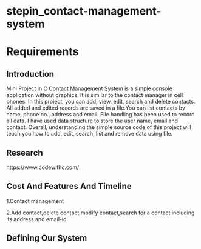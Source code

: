 # stepin_contact-management-system
<h1> Requirements </h1>
<h2>Introduction </h2>
Mini Project in C Contact Management System is a simple console application without graphics. It is similar to the contact manager in cell phones. In this  project, you can add, view, edit, search and delete contacts. All added and edited records are saved in a file.You can list contacts by name, phone no., address and email. File handling has been used to record all data. I have used data structure to store the user name, email and contact. Overall, understanding the simple source code of this project will teach you how to add, edit, search, list and remove data using file.
<h2> Research </h2>
https://www.codewithc.com/
<h2> Cost And Features And Timeline </h2>
1.Contact management

2.Add contact,delete contact,modify contact,search for a contact including its address and email-id
<h2> Defining Our System </h2>
